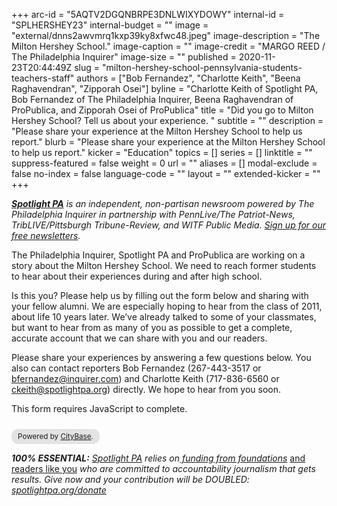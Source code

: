 +++
arc-id = "5AQTV2DGQNBRPE3DNLWIXYDOWY"
internal-id = "SPLHERSHEY23"
internal-budget = ""
image = "external/dnns2awvmrq1kxp39ky8xfwc48.jpeg"
image-description = "The Milton Hershey School."
image-caption = ""
image-credit = "MARGO REED / The Philadelphia Inquirer"
image-size = ""
published = 2020-11-23T20:44:49Z
slug = "milton-hershey-school-pennsylvania-students-teachers-staff"
authors = ["Bob Fernandez", "Charlotte Keith", "Beena Raghavendran", "Zipporah Osei"]
byline = "Charlotte Keith of Spotlight PA, Bob Fernandez of The Philadelphia Inquirer, Beena Raghavendran of ProPublica, and Zipporah Osei of ProPublica"
title = "Did you go to Milton Hershey School? Tell us about your experience. "
subtitle = ""
description = "Please share your experience at the Milton Hershey School to help us report."
blurb = "Please share your experience at the Milton Hershey School to help us report."
kicker = "Education"
topics = []
series = []
linktitle = ""
suppress-featured = false
weight = 0
url = ""
aliases = []
modal-exclude = false
no-index = false
language-code = ""
layout = ""
extended-kicker = ""
+++

<a href="https://www.spotlightpa.org/"><i><b>Spotlight PA</b></i></a><i> is an independent, non-partisan newsroom powered by The Philadelphia Inquirer in partnership with PennLive/The Patriot-News, TribLIVE/Pittsburgh Tribune-Review, and WITF Public Media. </i><a href="https://www.spotlightpa.org/newsletters"><i>Sign up for our free newsletters</i></a><i>.</i>

The Philadelphia Inquirer, Spotlight PA and ProPublica are working on a story about the Milton Hershey School. We need to reach former students to hear about their experiences during and after high school.

Is this you? Please help us by filling out the form below and sharing with your fellow alumni. We are especially hoping to hear from the class of 2011, about life 10 years later. We’ve already talked to some of your classmates, but want to hear from as many of you as possible to get a complete, accurate account that we can share with you and our readers.

Please share your experiences by answering a few questions below. You also can contact reporters Bob Fernandez (267-443-3517 or <a href="mailto:bfernandez@inquirer.com">bfernandez@inquirer.com</a>) and Charlotte Keith (717-836-6560 or <a href="mailto:ckeith@spotlightpa.org">ckeith@spotlightpa.org</a>) directly. We hope to hear from you soon.

<script>window.jQuery || document.write('<script src="//code.jquery.com/jquery-2.2.3.min.js"><\/script>')</script>

<link href="//d3q1ytufopwvkq.cloudfront.net/1/formrenderer.css" rel="stylesheet" />
<script src="//d3q1ytufopwvkq.cloudfront.net/1/formrenderer.js"></script>

<!-- Insert everything below in the <body>. -->

<form data-formrenderer>This form requires JavaScript to complete.</form>
<small style='display:inline-block;margin-top:10px;background:rgba(0,0,0,0.1);padding:5px 10px;border-radius:10px;'>Powered by <a href='https://thecitybase.com/'>CityBase</a>.</small>

<script>
  // Uncomment this line and set it to the CSS class that your website uses for buttons:
  // FormRenderer.BUTTON_CLASS = '';

  

  new FormRenderer({"project_id":"9erVSeK898hkafif"});
</script>


<i><b>100% ESSENTIAL:</b></i><i> </i><a href="https://www.spotlightpa.org/"><i>Spotlight PA</i></a><i> relies on</i><a href="https://www.spotlightpa.org/support"><i> funding from foundations</i></a><i> </i><a href="https://www.spotlightpa.org/support">and readers like you</a><i> who are committed to accountability journalism that gets results. Give now and your contribution will be DOUBLED: </i><a href="http://spotlightpa.org/donate"><i>spotlightpa.org/donate</i></a>
